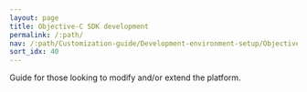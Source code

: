```yaml
---
layout: page
title: Objective-C SDK development
permalink: /:path/
nav: /:path/Customization-guide/Development-environment-setup/Objective-C-SDK-development
sort_idx: 40
---
```


Guide for those looking to modify and/or extend the platform.